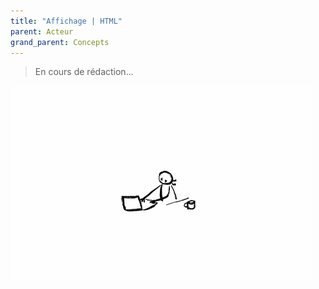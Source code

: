 ```yaml
---
title: "Affichage | HTML"
parent: Acteur
grand_parent: Concepts
---
```



> En cours de rédaction...

![SynApps](../../assets/under-progress.gif)
